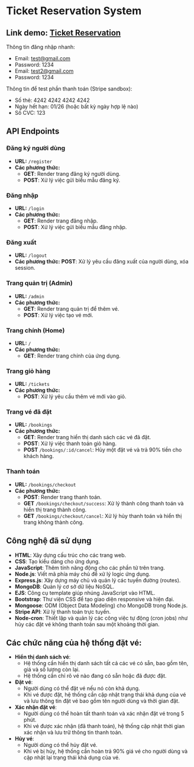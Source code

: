 # Ticket Reservation System

## Link demo: [Ticket Reservation](https://web-ticket-reservation-system.onrender.com)
Thông tin đăng nhập nhanh:
- Email: test@gmail.com
- Password: 1234
- Email: test2@gmail.com
- Password: 1234

Thông tin để test phần thanh toán (Stripe sandbox):
- Số thẻ: 4242 4242 4242 4242
- Ngày hết hạn: 01/26 (hoặc bất kỳ ngày hợp lệ nào)
- Số CVC: 123


## API Endpoints
### **Đăng ký người dùng**
- **URL:** `/register`
- **Các phương thức:**
  - **GET**: Render trang đăng ký người dùng.
  - **POST**: Xử lý việc gửi biểu mẫu đăng ký.

### **Đăng nhập**
- **URL:** `/login`
- **Các phương thức:**
  - **GET**: Render trang đăng nhập.
  - **POST**: Xử lý việc gửi biểu mẫu đăng nhập.

### **Đăng xuất**
- **URL:** `/logout`
- **Các phương thức:** **POST**: Xử lý yêu cầu đăng xuất của người dùng, xóa session.

### **Trang quản trị (Admin)**
- **URL:** `/admin`
- **Các phương thức:**
  - **GET**: Render trang quản trị để thêm vé.
  - **POST**: Xử lý việc tạo vé mới.

### **Trang chính (Home)**
- **URL:** `/`
- **Các phương thức:**
  - **GET**: Render trang chính của ứng dụng.

### **Trang giỏ hàng**
- **URL:** `/tickets`
- **Các phương thức:**
  - **POST**: Xử lý yêu cầu thêm vé mới vào giỏ.

### **Trang vé đã đặt**
- **URL:** `/bookings`
- **Các phương thức:**
  - **GET**: Render trang hiển thị danh sách các vé đã đặt.
  - **POST**: Xử lý việc thanh toán giỏ hàng.
  - **POST** `/bookings/:id/cancel`: Hủy một đặt vé và trả 90% tiền cho khách hàng.

### **Thanh toán**
- **URL:** `/bookings/checkout`
- **Các phương thức:**
  - **POST**: Render trang thanh toán.
  - **GET** `/bookings/checkout/success`: Xử lý thành công thanh toán và hiển thị trang thành công.
  - **GET** `/bookings/checkout/cancel`: Xử lý hủy thanh toán và hiển thị trang không thành công.
    

## Công nghệ đã sử dụng

- **HTML**: Xây dựng cấu trúc cho các trang web.
- **CSS**: Tạo kiểu dáng cho ứng dụng.
- **JavaScript**: Thêm tính năng động cho các phần tử trên trang.
- **Node.js**: Viết mã phía máy chủ để xử lý logic ứng dụng.
- **Express.js**: Xây dựng máy chủ và quản lý các tuyến đường (routes).
- **MongoDB**: Quản lý cơ sở dữ liệu NoSQL.
- **EJS**: Công cụ template giúp nhúng JavaScript vào HTML.
- **Bootstrap**: Thư viện CSS để tạo giao diện responsive và hiện đại.
- **Mongoose**: ODM (Object Data Modeling) cho MongoDB trong Node.js.
- **Stripe API**: Xử lý thanh toán trực tuyến.
- **Node-cron**: Thiết lập và quản lý các công việc tự động (cron jobs) như hủy các đặt vé không thanh toán sau một khoảng thời gian.

## Các chức năng của hệ thống đặt vé:
- **Hiển thị danh sách vé**:
  - Hệ thống cần hiển thị danh sách tất cả các vé có sẵn, bao gồm tên, giá và số lượng còn lại.
  - Hệ thống cần chỉ rõ vé nào đang có sẵn hoặc đã được đặt.
- **Đặt vé**:
  - Người dùng có thể đặt vé nếu nó còn khả dụng.
  - Khi vé được đặt, hệ thống cần cập nhật trạng thái khả dụng của vé và lưu thông tin đặt vé bao gồm tên người dùng và thời gian đặt.
- **Xác nhận đặt vé**:
  - Người dùng có thể hoàn tất thanh toán và xác nhận đặt vé trong 5 phút.
  - Khi vé được xác nhận (đã thanh toán), hệ thống cập nhật thời gian xác nhận và lưu trữ thông tin thanh toán.
- **Hủy vé**:
  - Người dùng có thể hủy đặt vé.
  - Khi vé bị hủy, hệ thống cần hoàn trả 90% giá vé cho người dùng và cập nhật lại trạng thái khả dụng của vé.
